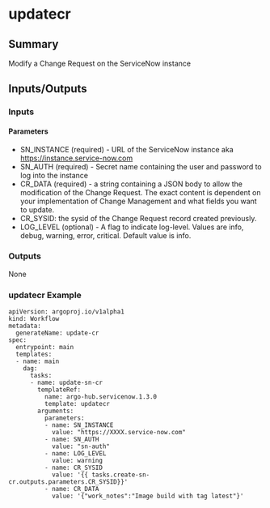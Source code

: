 # updatecr

## Summary
Modify a  Change Request on the ServiceNow instance

## Inputs/Outputs

### Inputs
#### Parameters
* SN_INSTANCE (required) - URL of the ServiceNow instance aka https://instance.service-now.com
* SN_AUTH (required) - Secret name containing the user and password to log into the instance
* CR_DATA (required) - a string containing a JSON body to allow the modification of the Change Request. The exact content is dependent on your implementation of Change Management and what fields you want to update.
* CR_SYSID: the sysid of the Change Request record created previously.
* LOG_LEVEL (optional) - A flag to indicate log-level. Values are info, debug, warning, error, critical. Default value is info.

### Outputs

None


### updatecr Example
```
apiVersion: argoproj.io/v1alpha1
kind: Workflow
metadata:
  generateName: update-cr
spec:
  entrypoint: main
  templates:
  - name: main
    dag:
      tasks:
      - name: update-sn-cr
        templateRef:
          name: argo-hub.servicenow.1.3.0
          template: updatecr
        arguments:
          parameters:
          - name: SN_INSTANCE
            value: "https://XXXX.service-now.com"
          - name: SN_AUTH
            value: "sn-auth"
          - name: LOG_LEVEL
            value: warning
          - name: CR_SYSID
            value: '{{ tasks.create-sn-cr.outputs.parameters.CR_SYSID}}'
          - name: CR_DATA
            value: '{"work_notes":"Image build with tag latest"}'
```
